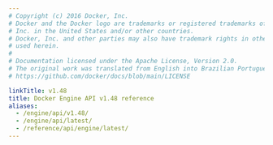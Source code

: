 ```yaml
---
# Copyright (c) 2016 Docker, Inc.
# Docker and the Docker logo are trademarks or registered trademarks of Docker,
# Inc. in the United States and/or other countries.
# Docker, Inc. and other parties may also have trademark rights in other terms
# used herein.
#
# Documentation licensed under the Apache License, Version 2.0.
# The original work was translated from English into Brazilian Portuguese.
# https://github.com/docker/docs/blob/main/LICENSE

linkTitle: v1.48
title: Docker Engine API v1.48 reference
aliases:
  - /engine/api/v1.48/
  - /engine/api/latest/
  - /reference/api/engine/latest/
---
```

